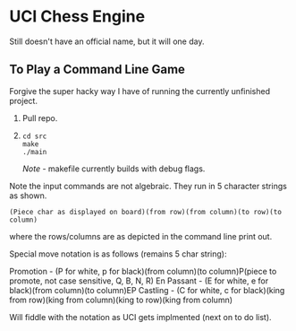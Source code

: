 # UCI Chess Engine

Still doesn't have an official name, but it will one day.

## To Play a Command Line Game

Forgive the super hacky way I have of running the currently unfinished project.

1. Pull repo.
2. 
    ```shell
    cd src
    make
    ./main
    ```

    *Note* - makefile currently builds with debug flags.

Note the input commands are not algebraic. They run in 5 character strings as shown.

`(Piece char as displayed on board)(from row)(from column)(to row)(to column)`

where the rows/columns are as depicted in the command line print out.

Special move notation is as follows (remains 5 char string):

Promotion - (P for white, p for black)(from column)(to column)P(piece to promote, not case sensitive, Q, B, N, R)
En Passant - (E for white, e for black)(from column)(to column)EP
Castling - (C for white, c for black)(king from row)(king from column)(king to row)(king from column)

Will fiddle with the notation as UCI gets implmented (next on to do list).